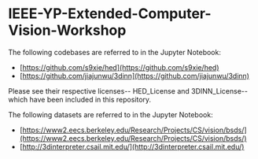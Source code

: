 # IEEE-YP-Extended-Computer-Vision-Workshop
The following codebases are referred to in the Jupyter Notebook:
- [https://github.com/s9xie/hed](https://github.com/s9xie/hed)
- [https://github.com/jiajunwu/3dinn](https://github.com/jiajunwu/3dinn)

Please see their respective licenses-- HED_License and 3DINN_License-- which have been included in this repository. 

The following datasets are referred to in the Jupyter Notebook:
- [https://www2.eecs.berkeley.edu/Research/Projects/CS/vision/bsds/](https://www2.eecs.berkeley.edu/Research/Projects/CS/vision/bsds/)
- [http://3dinterpreter.csail.mit.edu/](http://3dinterpreter.csail.mit.edu/)
